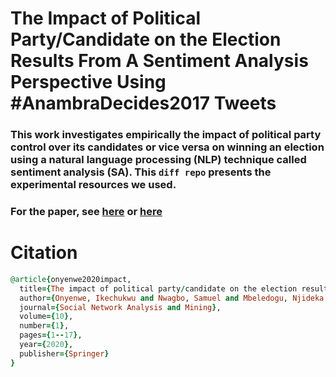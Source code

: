 # The Impact of Political Party/Candidate on the Election Results From A Sentiment Analysis Perspective Using #AnambraDecides2017 Tweets
### This work investigates empirically the impact of political party control over its candidates or vice versa on winning an election using a natural language processing (NLP) technique called sentiment analysis (SA). This ```diff repo```  presents the experimental resources we used.

### For the paper, see [here](https://link.springer.com/article/10.1007/s13278-020-00667-2) or [here](https://www.researchgate.net/publication/342723934_The_impact_of_political_partycandidate_on_the_election_results_from_a_sentiment_analysis_perspective_using_AnambraDecides2017_tweets)

# Citation
```ruby
@article{onyenwe2020impact,
  title={The impact of political party/candidate on the election results from a sentiment analysis perspective using\# AnambraDecides2017 tweets},
  author={Onyenwe, Ikechukwu and Nwagbo, Samuel and Mbeledogu, Njideka and Onyedinma, Ebele},
  journal={Social Network Analysis and Mining},
  volume={10},
  number={1},
  pages={1--17},
  year={2020},
  publisher={Springer}
}
```
